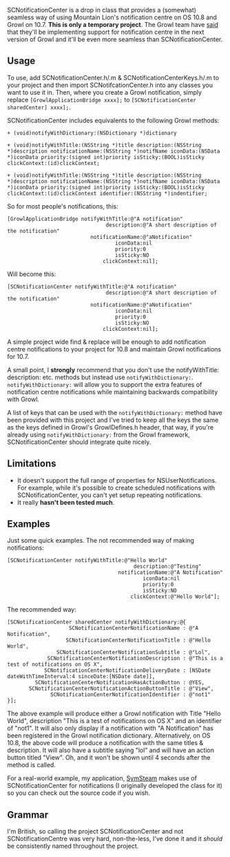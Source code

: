 SCNotificationCenter is a drop in class that provides a (somewhat) seamless way of using Mountain Lion's notification centre on OS 10.8 and Growl on 10.7. **This is only a temporary project**. The Growl team have [said](http://growl.posterous.com/going-forward-with-growl-and-notification-cen) that they'll be implementing support for notification centre in the next version of Growl and it'll be even more seamless than SCNotificationCenter. 

## Usage

To use, add SCNotificationCenter.h/.m & SCNotificationCenterKeys.h/.m to your project and then import SCNotifcationCenter.h into any classes you want to use it in. Then, where you create a Growl notification, simply replace `[GrowlApplicationBridge xxxx];` to `[SCNotificationCenter sharedCenter] xxxx];`. 

SCNotificationCenter includes equivalents to the following Growl methods:

`+ (void)notifyWithDictionary:(NSDictionary *)dictionary`

`+ (void)notifyWithTitle:(NSString *)title description:(NSString *)description notificationName:(NSString *)notifName iconData:(NSData *)iconData priority:(signed int)priority isSticky:(BOOL)isSticky clickContext:(id)clickContext;`

`+ (void)notifyWithTitle:(NSString *)title description:(NSString *)description notificationName:(NSString *)notifName iconData:(NSData *)iconData priority:(signed int)priority isSticky:(BOOL)isSticky clickContext:(id)clickContext identifier:(NSString *)indentifier;`

So for most people's notifications, this:

```
[GrowlApplicationBridge notifyWithTitle:@"A notification"
                                description:@"A short description of the notification"
                           notificationName:@"aNotification"
                                   iconData:nil
                                   priority:0
                                   isSticky:NO
                               clickContext:nil];
```

Will become this:

```
[SCNotificationCenter notifyWithTitle:@"A notification"
                                description:@"A short description of the notification"
                           notificationName:@"aNotification"
                                   iconData:nil
                                   priority:0
                                   isSticky:NO
                               clickContext:nil];
```

A simple project wide find & replace will be enough to add notification centre notifications to your project for 10.8 and maintain Growl notifications for 10.7. 

A small point, I **strongly** recommend that you don't use the notifyWithTitle: description: etc. methods but instead use `notifyWithDictionary:`. `notifyWithDictionary:` will allow you to support the extra features of notification centre notifications while maintaining backwards compatibility with Growl. 

A list of keys that can be used with the `notifyWithDictionary:` method have been provided with this project and I've tried to keep all the keys the same as the keys defined in Growl's GrowlDefines.h header, that way, if you're already using `notifyWithDictionary:` from the Growl framework, SCNotificationCenter should integrate quite nicely. 

## Limitations

- It doesn't support the full range of properties for NSUserNotifications. For example, while it's possible to create scheduled notifications with SCNotificationCenter, you can't yet setup repeating notifications. 
- It really **hasn't been tested much**.

## Examples

Just some quick examples. The not recommended way of making notifications:

```
[SCNotificationCenter notifyWithTitle:@"Hello World"
                                         description:@"Testing"
                                    notificationName:@"A Notification"
                                            iconData:nil
                                            priority:0
                                            isSticky:NO
                                        clickContext:@"Hello World"];
```

The recommended way:

```
[SCNotificationCenter sharedCenter notifyWithDictionary:@{
                    SCNotificationCenterNotificationName : @"A Notification",
                   SCNotificationCenterNotificationTitle : @"Hello World",
                SCNotificationCenterNotificationSubtitle : @"Lol",
             SCNotificationCenterNotificationDescription : @"This is a test of notifications on OS X",
            SCNotificationCenterNotificationDeliveryDate : [NSDate dateWithTimeInterval:4 sinceDate:[NSDate date]],
         SCNotificationCenterNotificationHasActionButton : @YES,
       SCNotificationCenterNotificationActionButtonTitle : @"View",
              SCNotificationCenterNotificationIdentifier : @"not1"
}];
```

The above example will produce either a Growl notification with Title "Hello World", description "This is a test of notifications on OS X" and an identifier of "not1". It will also only display if a notification with "A Notification" has been registered in the Growl notification dictionary. Alternatively, on OS 10.8, the above code will produce a notification with the same titles & description. It will also have a subtitle saying "lol" and will have an action button titled "View". Oh, and it won't be shown until 4 seconds after the method is called. 

For a real-world example, my application, [SymSteam](https://github.com/alexjohnj/symsteam) makes use of SCNotificationCenter for notifications (I originally developed the class for it) so you can check out the source code if you wish. 

## Grammar

I'm British, so calling the project SCNotificationCenter and not SCNotificationCentre was very hard, non-the-less, I've done it and it *should* be consistently named throughout the project.